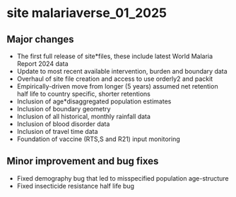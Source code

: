 # site malariaverse_01_2025

## Major changes

* The first full release of site*files, these include latest World Malaria Report 
2024 data
* Update to most recent available intervention, burden and boundary data
* Overhaul of site file creation and access to use orderly2 and packit
* Empirically-driven move from longer (5 years) assumed net retention half life
to country specific, shorter retentions
* Inclusion of age*disaggregated population estimates
* Inclusion of boundary geometry
* Inclusion of all historical, monthly rainfall data
* Inclusion of blood disorder data
* Inclusion of travel time data
* Foundation of vaccine (RTS,S and R21) input monitoring

## Minor improvement and bug fixes

* Fixed demography bug that led to misspecified population age-structure
* Fixed insecticide resistance half life bug



